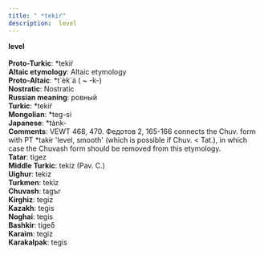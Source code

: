 ```yaml
---
title: " *tekiŕ"
description:  level
---
```

<p data-pagefind-weight="0.5">
<strong> level</strong><br><br>
<strong>Proto-Turkic</strong>:  *tekiŕ<br>
<strong>Altaic etymology</strong>:  Altaic etymology<br>
<strong> Proto-Altaic</strong>:  *t`èk`á ( ~ -k-)<br>
<strong>Nostratic</strong>:  Nostratic<br>
<strong>Russian meaning</strong>:  ровный<br>
<strong>Turkic</strong>:  *tekiŕ<br>
<strong>Mongolian</strong>:  *teg-si<br>
<strong>Japanese</strong>:  *tànk-<br>
<strong>Comments</strong>:  VEWT 468, 470. Федотов 2, 165-166 connects the Chuv. form with PT *takɨr 'level, smooth' (which is possible if Chuv. < Tat.), in which case the Chuvash form should be removed from this etymology.<br>
<strong>Tatar</strong>:  tigez<br>
<strong>Middle Turkic</strong>:  tekiz (Pav. C.)<br>
<strong>Uighur</strong>:  tekiz<br>
<strong>Turkmen</strong>:  tekīz<br>
<strong>Chuvash</strong>:  tagъr<br>
<strong>Kirghiz</strong>:  tegiz<br>
<strong>Kazakh</strong>:  tegis<br>
<strong>Noghai</strong>:  tegis<br>
<strong>Bashkir</strong>:  tigeδ<br>
<strong>Karaim</strong>:  tegiz<br>
<strong>Karakalpak</strong>:  tegis<br>

</p>
